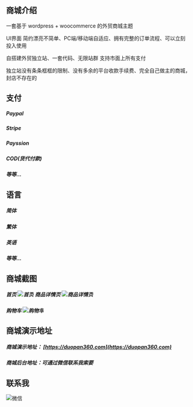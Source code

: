 

商城介绍
-----------------
一套基于 wordpress + woocommerce 的外贸商城主题<br/>

UI界面 简约漂亮不简单、PC端/移动端自适应、拥有完整的订单流程、可以立刻投入使用<br/>

自搭建外贸独立站、一套代码、无限站群 支持市面上所有支付<br/>

独立站没有条条框框的限制、没有多余的平台收款手续费、完全自己做主的商城，封店不存在的<br/>


支付
-----------------
##### Paypal

##### Stripe

##### Payssion

##### COD(货代付款)

##### 等等...


语言
-----------------
##### 简体
##### 繁体
##### 英语
##### 等等...


商城截图
-----------------
##### 首页 ![首页](/image/1.png) 商品详情页 ![商品详情页](/image/2.png)

##### 购物车 ![购物车](/image/4.png)


商城演示地址
-----------------
##### 商城演示地址： [https://duopan360.com](https://duopan360.com)

##### 商城后台地址：可通过微信联系我索要


联系我
-----------------
![微信](/image/wx.png?1)



